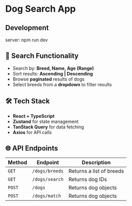 # Dog Search App

## Development

server: npm run dev

## 🔎 Search Functionality

- Search by: **Breed, Name, Age (Range)**
- Sort results: **Ascending | Descending**
- Browse **paginated** results of dogs
- Select breeds from a **dropdown** to filter results

## 🛠 Tech Stack

- **React + TypeScript**
- **Zustand** for state management
- **TanStack Query** for data fetching
- **Axios** for API calls

## 🌐 API Endpoints

| Method | Endpoint       | Description              |
| ------ | -------------- | ------------------------ |
| `GET`  | `/dogs/breeds` | Returns a list of breeds |
| `GET`  | `/dogs/search` | Returns dog IDs          |
| `POST` | `/dogs`        | Returns dog objects      |
| `POST` | `/dogs/match`  | Returns dog objects      |

```

```

